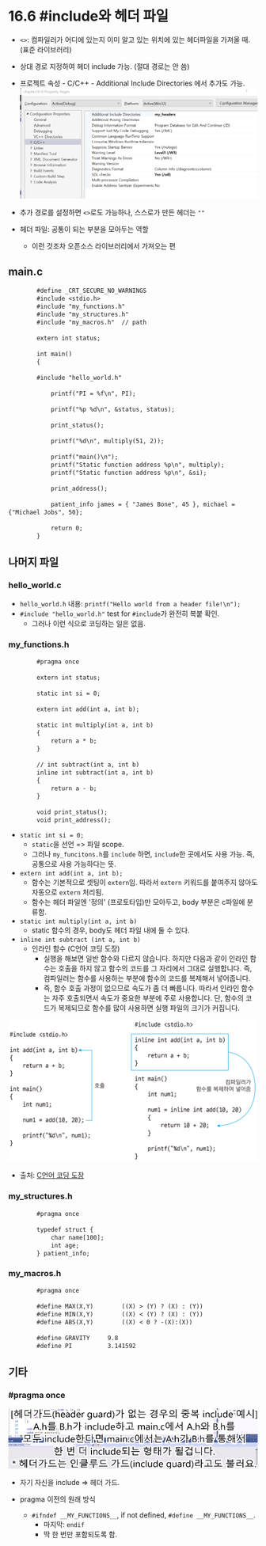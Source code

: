 # 16.6 #include와 헤더 파일

* `<>`: 컴파일러가 어디에 있는지 이미 알고 있는 위치에 있는 헤더파일을 가져올 때. (표준 라이브러리)
* 상대 경로 지정하여 헤더 include 가능. (절대 경로는 안 씀)
* 프로젝트 속성 - C/C++ - Additional Include Directories 에서 추가도 가능.
![](../images/chapter16/pre7.png)


* 추가 경로를 설정하면 `<>`로도 가능하나, 스스로가 만든 헤더는 `""`

* 헤더 파일: 공통이 되는 부분을 모아두는 역할
    - 이런 것조차 오픈소스 라이브러리에서 가져오는 편

## main.c

            #define _CRT_SECURE_NO_WARNINGS
            #include <stdio.h>
            #include "my_functions.h"
            #include "my_structures.h"
            #include "my_macros.h"	// path

            extern int status;

            int main()
            {

            #include "hello_world.h"
                
                printf("PI = %f\n", PI);
                
                printf("%p %d\n", &status, status);

                print_status();

                printf("%d\n", multiply(51, 2));

                printf("main()\n");
                printf("Static function address %p\n", multiply);
                printf("Static function address %p\n", &si);

                print_address();

                patient_info james = { "James Bone", 45 }, michael = {"Michael Jobs", 50};

                return 0;
            }

## 나머지 파일
### hello_world.c
* `hello_world.h` 내용: `printf("Hello world from a header file!\n");`
* `#include "hello_world.h"` test for `#include`가 완전히 복붙 확인.
    - 그러나 이런 식으로 코딩하는 일은 없음.

### my_functions.h
            #pragma once

            extern int status;

            static int si = 0; 

            extern int add(int a, int b); 

            static int multiply(int a, int b)
            {
                return a * b;
            } 

            // int subtract(int a, int b)
            inline int subtract(int a, int b)
            {
                return a - b;
            }

            void print_status();
            void print_address();
* `static int si = 0; `
    - `static`을 선언 => 파일 scope.
    - 그러나 `my_funcitons.h`를 `include` 하면, `include`한 곳에서도 사용 가능. 즉, 공통으로 사용 가능하다는 뜻.
* `extern int add(int a, int b);`
    - 함수는 기본적으로 셋팅이 `extern`임. 따라서 `extern` 키워드를 붙여주지 않아도 자동으로 `extern` 처리됨.
    - 함수는 헤더 파일엔 '정의' (프로토타입)만 모아두고, body 부분은 c파일에 분류함.
* `static int multiply(int a, int b)`
    - static 함수의 경우, body도 헤더 파일 내에 둘 수 있다.
* `inline int subtract (int a, int b)`
    - 인라인 함수 (C언어 코딩 도장)
        - 실행을 해보면 일반 함수와 다르지 않습니다. 하지만 다음과 같이 인라인 함수는 호출을 하지 않고 함수의 코드를 그 자리에서 그대로 실행합니다. 즉, 컴파일러는 함수를 사용하는 부분에 함수의 코드를 복제해서 넣어줍니다. 
        - 즉, 함수 호출 과정이 없으므로 속도가 좀 더 빠릅니다. 따라서 인라인 함수는 자주 호출되면서 속도가 중요한 부분에 주로 사용합니다. 단, 함수의 코드가 복제되므로 함수를 많이 사용하면 실행 파일의 크기가 커집니다.

![](../images/chapter16/pre9.png)


- 출처: [C언어 코딩 도장](https://dojang.io/mod/page/view.php?id=748)

### my_structures.h

            #pragma once

            typedef struct {
                char name[100];
                int age;
            } patient_info;

### my_macros.h

            #pragma once

            #define MAX(X,Y)		((X) > (Y) ? (X) : (Y))
            #define MIN(X,Y)		((X) < (Y) ? (X) : (Y))
            #define ABS(X,Y)		((X) < 0 ? -(X):(X))

            #define GRAVITY		9.8
            #define PI			3.141592

## 기타
### #pragma once
![](../images/chapter16/pre8.png)

* 자기 자신을 include => 헤더 가드.

* pragma 이전의 원래 방식
    * `#ifndef __MY_FUNCTIONS__`, if not defined, `#define __MY_FUNCTIONS__`.
        - 마지막: `endif`
        - 딱 한 번만 포함되도록 함.